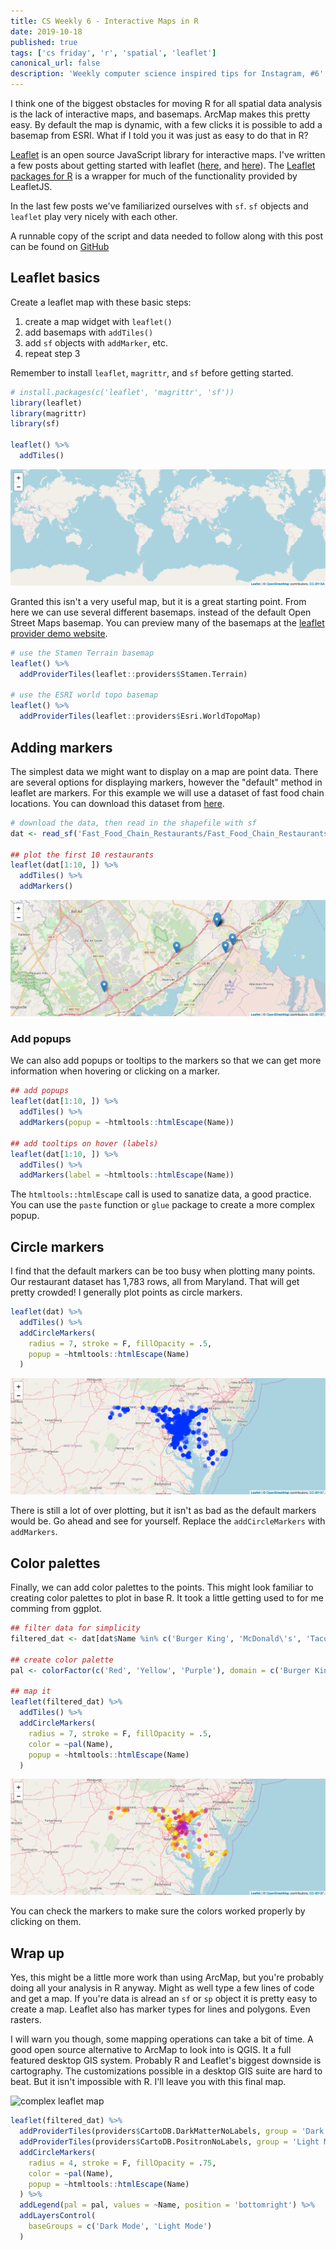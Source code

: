 ```yaml
---
title: CS Weekly 6 - Interactive Maps in R
date: 2019-10-18
published: true
tags: ['cs friday', 'r', 'spatial', 'leaflet']
canonical_url: false
description: 'Weekly computer science inspired tips for Instagram, #6'
---
```


I think one of the biggest obstacles for moving R for all spatial data analysis is the lack of interactive maps, and basemaps. ArcMap makes this pretty easy. By default the map is dynamic, with a few clicks it is possible to add a basemap from ESRI. What if I told you it was just as easy to do that in R?

[Leaflet](https://leafletjs.com/) is an open source JavaScript library for interactive maps. I've written a few posts about getting started with leaflet ([here](./../2019-06-17-web-mapping-intro), and [here](./../2019-06-14-serve-polygons)). The [Leaflet packages for R](https://rstudio.github.io/leaflet/) is a wrapper for much of the functionality provided by LeafletJS. 

In the last few posts we've familiarized ourselves with `sf`. `sf` objects and `leaflet` play very nicely with each other. 

A runnable copy of the script and data needed to follow along with this post can be found on [GitHub](https://github.com/kissmygritts/cs-weekly/tree/master/6-interactive-maps-in-r)

## Leaflet basics

Create a leaflet map with these basic steps:

1. create a map widget with `leaflet()`
1. add basemaps with `addTiles()`
1. add `sf` objects with `addMarker`, etc.
1. repeat step 3

Remember to install `leaflet`, `magrittr`, and `sf` before getting started.

```r
# install.packages(c('leaflet', 'magrittr', 'sf'))
library(leaflet)
library(magrittr)
library(sf)

leaflet() %>%
  addTiles()
```

![simple leaflet map](./leaflet-1.png)

Granted this isn't a very useful map, but it is a great starting point. From here we can use several different basemaps. instead of the default Open Street Maps basemap. You can preview many of the basemaps at the [leaflet provider demo website](http://leaflet-extras.github.io/leaflet-providers/preview/).

```r
# use the Stamen Terrain basemap
leaflet() %>% 
  addProviderTiles(leaflet::providers$Stamen.Terrain)

# use the ESRI world topo basemap
leaflet() %>% 
  addProviderTiles(leaflet::providers$Esri.WorldTopoMap)
```

## Adding markers

The simplest data we might want to display on a map are point data. There are several options for displaying markers, however the "default" method in leaflet are markers. For this example we will use a dataset of fast food chain locations. You can download this dataset from [here](http://data-clf.opendata.arcgis.com/datasets/cb4770954b254c90a29679370ccd9ecf_123). 

```r
# download the data, then read in the shapefile with sf
dat <- read_sf('Fast_Food_Chain_Restaurants/Fast_Food_Chain_Restaurants.shp')

## plot the first 10 restaurants
leaflet(dat[1:10, ]) %>% 
  addTiles() %>% 
  addMarkers()
```

![leaflet with markers](./leaflet-2.png)

### Add popups

We can also add popups or tooltips to the markers so that we can get more information when hovering or clicking on a marker.

```r
## add popups
leaflet(dat[1:10, ]) %>% 
  addTiles() %>% 
  addMarkers(popup = ~htmltools::htmlEscape(Name))

## add tooltips on hover (labels)
leaflet(dat[1:10, ]) %>% 
  addTiles() %>% 
  addMarkers(label = ~htmltools::htmlEscape(Name))
```

The `htmltools::htmlEscape` call is used to sanatize data, a good practice. You can use the `paste` function or `glue` package to create a more complex popup.

## Circle markers

I find that the default markers can be too busy when plotting many points. Our restaurant dataset has 1,783 rows, all from Maryland. That will get pretty crowded! I generally plot points as circle markers.

```r
leaflet(dat) %>% 
  addTiles() %>% 
  addCircleMarkers(
    radius = 7, stroke = F, fillOpacity = .5,
    popup = ~htmltools::htmlEscape(Name)
  )
```

![leaflet with circle markers](./leaflet-3.png)

There is still a lot of over plotting, but it isn't as bad as the default markers would be. Go ahead and see for yourself. Replace the `addCircleMarkers` with `addMarkers`.

## Color palettes

Finally, we can add color palettes to the points. This might look familiar to creating color palettes to plot in base R. It took a little getting used to for me comming from ggplot.

```r
## filter data for simplicity
filtered_dat <- dat[dat$Name %in% c('Burger King', 'McDonald\'s', 'Taco Bell'), ]

## create color palette
pal <- colorFactor(c('Red', 'Yellow', 'Purple'), domain = c('Burger King', 'McDonald\'s', 'Taco Bell'))

## map it
leaflet(filtered_dat) %>% 
  addTiles() %>% 
  addCircleMarkers(
    radius = 7, stroke = F, fillOpacity = .5,
    color = ~pal(Name),
    popup = ~htmltools::htmlEscape(Name)
  )
```

![leaflet with colored circles](./leaflet-4.png)

You can check the markers to make sure the colors worked properly by clicking on them. 

## Wrap up

Yes, this might be a little more work than using ArcMap, but you're probably doing all your analysis in R anyway. Might as well type a few lines of code and get a map. If you're data is alread an `sf` or `sp` object it is pretty easy to create a map. Leaflet also has marker types for lines and polygons. Even rasters.

I will warn you though, some mapping operations can take a bit of time. A good open source alternative to ArcMap to look into is QGIS. It a full featured desktop GIS system. Probably R and Leaflet's biggest downside is cartography. The customizations possible in a desktop GIS suite are hard to beat. But it isn't impossible with R. I'll leave you with this final map.

![complex leaflet map](./leaflet-5.png)

```r
leaflet(filtered_dat) %>% 
  addProviderTiles(providers$CartoDB.DarkMatterNoLabels, group = 'Dark Mode') %>% 
  addProviderTiles(providers$CartoDB.PositronNoLabels, group = 'Light Mode') %>% 
  addCircleMarkers(
    radius = 4, stroke = F, fillOpacity = .75,
    color = ~pal(Name),
    popup = ~htmltools::htmlEscape(Name)
  ) %>% 
  addLegend(pal = pal, values = ~Name, position = 'bottomright') %>% 
  addLayersControl(
    baseGroups = c('Dark Mode', 'Light Mode')
  )
```